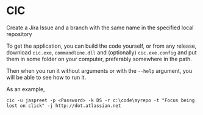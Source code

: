 # CIC
Create a Jira Issue and a branch with the same name in the specified local repository

To get the application, you can build the code yourself, or from any release, download `cic.exe`, `commandline.dll` and (optionally) `cic.exe.config` and put them in some folder on your computer, preferably somewhere in the path.

Then when you run it without arguments or with the `--help` argument, you will be able to see how to run it. 

As an example, 

    cic -u jaspreet -p <Password> -k DS -r c:\code\myrepo -t "Focus being lost on click" -j http://dot.atlassian.net
